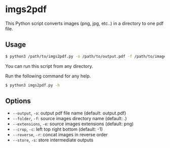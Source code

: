 # imgs2pdf

This Python script converts images (png, jpg, etc..) in a directory to one pdf file.

## Usage

```bash
$ python3 /path/to/imgs2pdf.py -o /path/to/output.pdf -f /path/to/image_folder -e .png .jpg -c 188 65 1290 829
```

You can run this script from any directory.

Run the following command for any help.

```bash
$ python3 imgs2pdf.py -h
```

## Options

- `--output`, `-o`: output pdf file name (default: output.pdf)
- `--folder`, `-f`: source images directory name (default: .)
- `--extensions`, `-e`: source images extensions (default: png)
- `--crop`, `-c`: left top right bottom (default: -1)
- `--reverse`, `-r`: concat images in reverse order
- `--store`, `-s`: store intermediate outputs